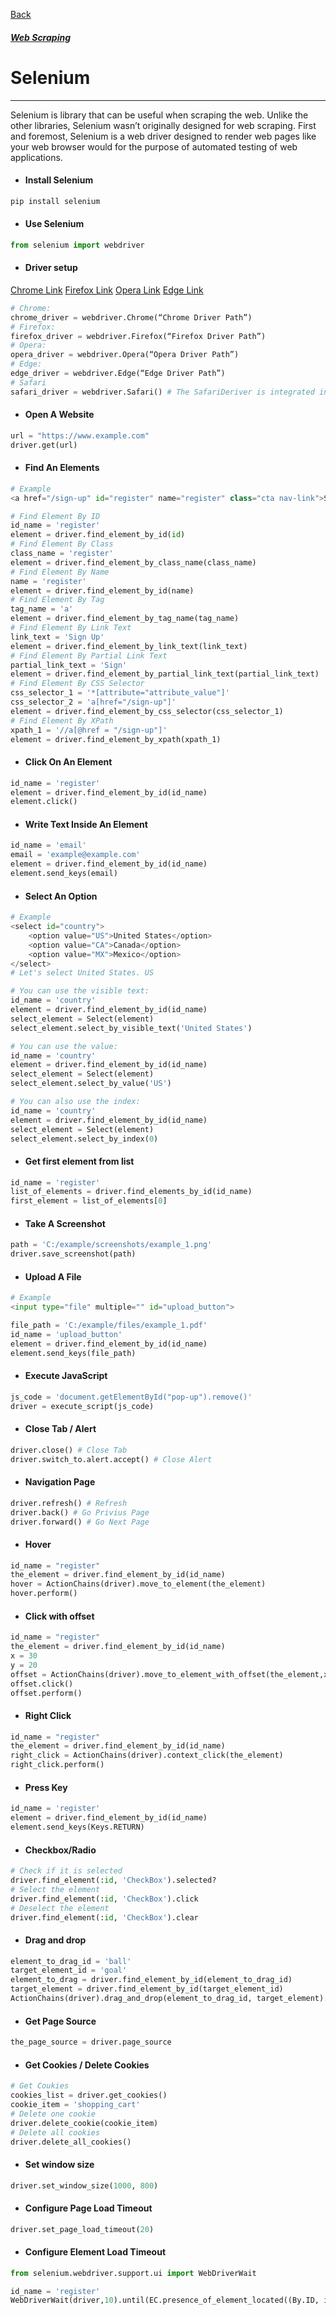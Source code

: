 [Back](../extends_libraries.md)
##### [Web Scraping](../web_scraping.md)

# Selenium
---

Selenium is library that can be useful when scraping the web. Unlike the other libraries, Selenium wasn’t originally designed for web scraping. First and foremost, Selenium is a web driver designed to render web pages like your web browser would for the purpose of automated testing of web applications.

- #### Install Selenium
```python
pip install selenium
```
- #### Use Selenium
```python
from selenium import webdriver
``` 
- #### Driver setup
[Chrome Link](https://sites.google.com/a/chromium.org/chromedriver/downloads)
[Firefox Link](https://github.com/mozilla/geckodriver/releases)
[Opera Link](https://github.com/operasoftware/operachromiumdriver/releases)
[Edge Link](https://developer.microsoft.com/en-us/microsoft-edge/tools/webdriver/)
```python
# Chrome:
chrome_driver = webdriver.Chrome(“Chrome Driver Path”)
# Firefox:
firefox_driver = webdriver.Firefox(“Firefox Driver Path”)
# Opera:
opera_driver = webdriver.Opera(“Opera Driver Path”)
# Edge:
edge_driver = webdriver.Edge(“Edge Driver Path”)
# Safari
safari_driver = webdriver.Safari() # The SafariDeriver is integrated in Safari.
``` 

- #### Open A Website
```python
url = "https://www.example.com"
driver.get(url)
```

- #### Find An Elements
```python
# Example
<a href="/sign-up" id="register" name="register" class="cta nav-link">Sign Up</a>

# Find Element By ID
id_name = 'register'
element = driver.find_element_by_id(id)
# Find Element By Class
class_name = 'register'
element = driver.find_element_by_class_name(class_name)
# Find Element By Name
name = 'register'
element = driver.find_element_by_id(name)
# Find Element By Tag
tag_name = 'a'
element = driver.find_element_by_tag_name(tag_name)
# Find Element By Link Text
link_text = 'Sign Up'
element = driver.find_element_by_link_text(link_text)
# Find Element By Partial Link Text
partial_link_text = 'Sign'
element = driver.find_element_by_partial_link_text(partial_link_text)
# Find Element By CSS Selector
css_selector_1 = '*[attribute="attribute_value"]'
css_selector_2 = 'a[href="/sign-up"]'
element = driver.find_element_by_css_selector(css_selector_1)
# Find Element By XPath
xpath_1 = '//a[@href = "/sign-up"]'
element = driver.find_element_by_xpath(xpath_1)
```

- #### Click On An Element
```python
id_name = 'register'
element = driver.find_element_by_id(id_name)
element.click()
```

- #### Write Text Inside An Element
```python
id_name = 'email'
email = 'example@example.com'
element = driver.find_element_by_id(id_name)
element.send_keys(email)
```

- #### Select An Option
```python
# Example
<select id="country">
    <option value="US">United States</option>
    <option value="CA">Canada</option>
    <option value="MX">Mexico</option>
</select>
# Let's select United States. US

# You can use the visible text: 
id_name = 'country'
element = driver.find_element_by_id(id_name)
select_element = Select(element)
select_element.select_by_visible_text('United States')

# You can use the value: 
id_name = 'country'
element = driver.find_element_by_id(id_name)
select_element = Select(element)
select_element.select_by_value('US')

# You can also use the index: 
id_name = 'country'
element = driver.find_element_by_id(id_name)
select_element = Select(element)
select_element.select_by_index(0)
```

- #### Get first element from list
```python
id_name = 'register'
list_of_elements = driver.find_elements_by_id(id_name)
first_element = list_of_elements[0]
```

- #### Take A Screenshot
```python
path = 'C:/example/screenshots/example_1.png'
driver.save_screenshot(path)
```

- #### Upload A File
```python
# Example
<input type="file" multiple="" id="upload_button">

file_path = 'C:/example/files/example_1.pdf'
id_name = 'upload_button'
element = driver.find_element_by_id(id_name)
element.send_keys(file_path)
```

- #### Execute JavaScript
```python
js_code = 'document.getElementById("pop-up").remove()'
driver = execute_script(js_code)
```

- #### Close Tab / Alert
```python
driver.close() # Close Tab
driver.switch_to.alert.accept() # Close Alert
```

- #### Navigation Page
```python
driver.refresh() # Refresh
driver.back() # Go Privius Page
driver.forward() # Go Next Page
```

- #### Hover
```python
id_name = "register"
the_element = driver.find_element_by_id(id_name)
hover = ActionChains(driver).move_to_element(the_element)
hover.perform()
```

- #### Click with offset
```python
id_name = "register"
the_element = driver.find_element_by_id(id_name)
x = 30
y = 20
offset = ActionChains(driver).move_to_element_with_offset(the_element,x,y)
offset.click()
offset.perform()
```

- #### Right Click
```python
id_name = "register"
the_element = driver.find_element_by_id(id_name)
right_click = ActionChains(driver).context_click(the_element)
right_click.perform()
```

- #### Press Key
```python
id_name = 'register'
element = driver.find_element_by_id(id_name)
element.send_keys(Keys.RETURN)
```

- #### Checkbox/Radio
```python
# Check if it is selected
driver.find_element(:id, 'CheckBox').selected?
# Select the element
driver.find_element(:id, 'CheckBox').click
# Deselect the element
driver.find_element(:id, 'CheckBox').clear
```

- ####  Drag and drop
```python
element_to_drag_id = 'ball'
target_element_id = 'goal'
element_to_drag = driver.find_element_by_id(element_to_drag_id)
target_element = driver.find_element_by_id(target_element_id)
ActionChains(driver).drag_and_drop(element_to_drag_id, target_element).perform()
```

- #### Get Page Source
```python
the_page_source = driver.page_source
```

- #### Get Cookies / Delete Cookies
```python
# Get Coukies
cookies_list = driver.get_cookies()
cookie_item = 'shopping_cart'
# Delete one cookie
driver.delete_cookie(cookie_item)
# Delete all cookies
driver.delete_all_cookies()
```

- #### Set window size
```python
driver.set_window_size(1000, 800)
```

- #### Configure Page Load Timeout
```python
driver.set_page_load_timeout(20)
```

- #### Configure Element Load Timeout
```python
from selenium.webdriver.support.ui import WebDriverWait

id_name = 'register'
WebDriverWait(driver,10).until(EC.presence_of_element_located((By.ID, id_name)))
```